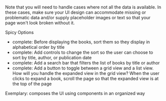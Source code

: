 Note that you will need to handle cases where not all the data is available. In these cases, 
make sure your UI design can accommodate missing or problematic data and/or supply placeholder images or 
text so that your page won't look broken without it. 

Spicy Options
- complete: Before displaying the books, sort them so they display in alphabetical order by title
- complete: Add controls to change the sort so the user can choose to sort by title, author, or publication date
- complete: Add a search bar that filters the list of books by title or author
- complete: Add a button to toggle between a grid view and a list view. How will you handle the expanded view in the grid view?
When the user clicks to expand a book, scroll the page so that the expanded view is at the top of the page

Exemplary: composes the UI using components in an organized way